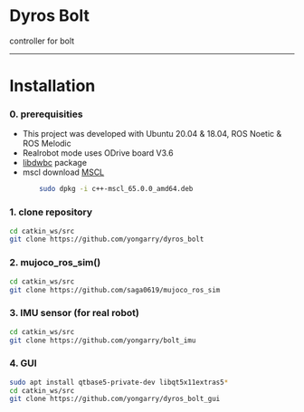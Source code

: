 # Dyros Bolt
controller for bolt

-----------------------------------------

# Installation
### 0. prerequisities
  * This project was developed with Ubuntu 20.04 & 18.04, ROS Noetic & ROS Melodic
  * Realrobot mode uses ODrive board V3.6
  * [libdwbc](https://github.com/saga0619/libdwbc) package
  * mscl download [MSCL](https://github.com/LORD-MicroStrain/MSCL/releases/download/v65.0.0/c++-mscl_65.0.0_amd64.deb) 
    ```sh
        sudo dpkg -i c++-mscl_65.0.0_amd64.deb  
    ```
### 1. clone repository
```sh
cd catkin_ws/src
git clone https://github.com/yongarry/dyros_bolt
```

### 2. mujoco_ros_sim()
```sh
cd catkin_ws/src
git clone https://github.com/saga0619/mujoco_ros_sim
```

### 3. IMU sensor (for real robot)
```sh
cd catkin_ws/src
git clone https://github.com/yongarry/bolt_imu
```

### 4. GUI
```sh
sudo apt install qtbase5-private-dev libqt5x11extras5*
cd catkin_ws/src
git clone https://github.com/yongarry/dyros_bolt_gui
```
